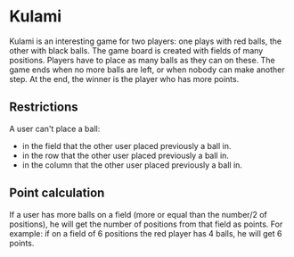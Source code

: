 # Kulami
Kulami is an interesting game for two players: one plays with red balls, the other with black balls. 
The game board is created with fields of many positions. Players have to place as many balls as they can on these.
The game ends when no more balls are left, or when nobody can make another step.
At the end, the winner is the player who has more points.

## Restrictions
A user can't place a ball:
* in the field that the other user placed previously a ball in.
* in the row that the other user placed previously a ball in.
* in the column that the other user placed previously a ball in.

## Point calculation
If a user has more balls on a field (more or equal than the number/2 of positions), he will get the number of positions from that field as points.
For example: if on a field of 6 positions the red player has 4 balls, he will get 6 points.
